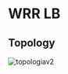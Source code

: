 # WRR LB

## Topology

![topologiav2](https://github.com/user-attachments/assets/53e7bb63-0fbb-41d9-87bb-e2cabfcd995f)

